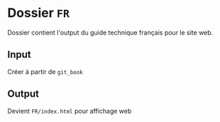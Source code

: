 # Dossier `FR`

Dossier contient l'output du guide technique français pour le site web.

## Input
Créer à partir de `git_book`

## Output

Devient `FR/index.html` pour affichage web